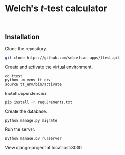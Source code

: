 # Welch's *t*-test calculator

<br />

## Installation

Clone the repository.

```bash
git clone https://github.com/sebastian-apps/ttest.git
```

Create and activate the virtual environment.

```
cd ttest
python -m venv tt_env
source tt_env/bin/activate
```

Install dependencies.

```bash
pip install -r requirements.txt
```

Create the database.

```bash
python manage.py migrate
```

Run the server.

```bash
python manage.py runserver
```

View django-project at localhost:8000 

